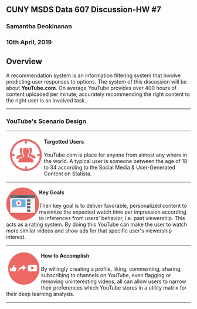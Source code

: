 ## CUNY MSDS Data 607 Discussion-HW #7
### Samantha Deokinanan
### 10th April, 2019

## Overview
A recommendation system is an information filtering system that involve predicting user responses to options. The system of this discussion will be about **YouTube.com**. On average YouTube provides over 400 hours of content uploaded per minute, accurately recommending the right content to the right user is an involved task.

***
### YouTube's Scenario Design
***
<img align="left" src="https://raw.githubusercontent.com/greeneyefirefly/Data607/master/HomeWork/HW7/picture%201.png" width=103 height=103> 

#### Targetted Users
YouTube.com is place for anyone from almost any where in the world. A typical user is someone between the age of 18 to 34 according to the Social Media & User-Generated Content on Statista.
***

<img align="left" src="https://raw.githubusercontent.com/greeneyefirefly/Data607/master/HomeWork/HW7/picture%202.png" width=90 height=90> 

#### Key Goals
Their key goal is to deliver favorable, personalized content to maximize the expected watch time per impression according to inferences from users' behavior, i.e. past viewership. This acts as a rating system. By doing this YouTube can make the user to watch more similar videos and show ads for that specific user's viewership interest.
***

<img align="left" src="https://raw.githubusercontent.com/greeneyefirefly/Data607/master/HomeWork/HW7/picture%203.png" width=95 height=95> 

#### How to Accomplish
By willingly creating a profile, liking, commenting, sharing, subscribing to channels on YouTube, even flagging or removing uninteresting videos, all can allow users to narrow their preferences which YouTube stores in a utility matrix for their deep learning analysis.
***
